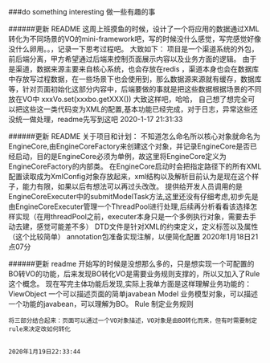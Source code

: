 ###do something interesting 做一些有趣的事


######更新 README
    这周上班摸鱼的时候，设计了一个将应用的数据通过XML转化为不同场景的VO的mini-framework吧，写的时候没什么感觉，写完感觉好像没什么卵用。。，记录一下思考过程吧。
大致如下：
    项目是一个渠道系统的外包，前后端分离，甲方希望通过后端来控制页面展示内容以及业务方面的逻辑。
    由于是渠道，数据来源主要来自核心系统，也会存放在redis ，渠道本身也会在数据库中存放写过程数据，在一些场景下也会使用到，那么数据源来源就有缓存，数据库等，针对页面初始化这部分内容中，后端要做的事就是把这些数据根据场景的不同放在VO中 xxxVo.set(xxxbo.getXXX()) 大致这样吧，哈哈，
  	自己想了想完全可以把这些这一类代码变为XML的配置,基本功能已经完成，对于日志，异常这些还没统一做处理，readme先写到这吧
                                                                                    2020-1-17 21:31:33
   
######更新    README
   关于项目和计划：
   	不知道怎么命名所以核心对象就命名为EngineCore,由EngineCoreFactory来创建这个对象，并记录EngineCore是否已经启动，目的是EngineCore必须为单例，故这里将EngineCore定义为EngineCoreFactory的内部类。
   	在EngineCore启动时会把指定路径下的所有XML配置读取成为XmlConfig对象存放起来，xml结构以及解析目前认为是现在这个样子，能力有限，如果以后有想法可以再过头改改。
   	提供给开发人员调用的是EngineCoreExecuter中的submitModelTask方法,这里还没有仔细考虑,初步先是由EngineCoreExecuter管理一个ThreadPool进行处理,后续再分析看看该选择怎样实现（在用threadPool之前，executer本身只是一个多例执行对象，需要去手动去建，感觉可能差不多）
   	DTD文件是针对XML的约束定义，定义标签以及属性（这个比较简单）
    annotation包准备实现注解，以便简化配置
   																				                                                            	2020年1月18日21点07分
                                                                                          
######更新  readme
    开始写的时候是没想那么多的，只是想实现一个可配置的BO转VO的功能，后来发现BO转化VO是需要业务规则支撑的，所以又加入了Rule这个概念。
    现在写完主体功能后发现,实际上我单方面是这样理解业务功能的：
          ViewObject 一个可以描述页面的简单javabean
          Model  业务模型对象，可以描述一个功能的javabean，可以理解为BO。
          Rule   制定业务规则
          
    将三部分结合起来：页面可以通过一个VO对象描述，VO对象是由BO转化而来，但有时需要制定rule来决定改如何转化
    
                                                                                                        2020年1月19日22:33:44
     
   
   	
   	
   	
  
  
